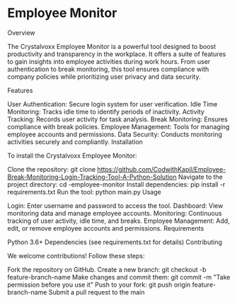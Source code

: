 # Employee Monitor
Overview

The Crystalvoxx Employee Monitor is a powerful tool designed to boost productivity and transparency in the workplace. It offers a suite of features to gain insights into employee activities during work hours. From user authentication to break monitoring, this tool ensures compliance with company policies while prioritizing user privacy and data security.

Features

User Authentication: Secure login system for user verification.
Idle Time Monitoring: Tracks idle time to identify periods of inactivity.
Activity Tracking: Records user activity for task analysis.
Break Monitoring: Ensures compliance with break policies.
Employee Management: Tools for managing employee accounts and permissions.
Data Security: Conducts monitoring activities securely and compliantly.
Installation

To install the Crystalvoxx Employee Monitor:

Clone the repository: git clone https://github.com/CodwithKapil/Employee-Break-Monitoring-Login-Tracking-Tool-A-Python-Solution
Navigate to the project directory: cd -employee-monitor
Install dependencies: pip install -r requirements.txt
Run the tool: python main.py
Usage

Login: Enter username and password to access the tool.
Dashboard: View monitoring data and manage employee accounts.
Monitoring: Continuous tracking of user activity, idle time, and breaks.
Employee Management: Add, edit, or remove employee accounts and permissions.
Requirements

Python 3.6+
Dependencies (see requirements.txt for details)
Contributing

We welcome contributions! Follow these steps:

Fork the repository on GitHub.
Create a new branch: git checkout -b feature-branch-name
Make changes and commit them: git commit -m "Take permission before you use it"
Push to your fork: git push origin feature-branch-name
Submit a pull request to the main
